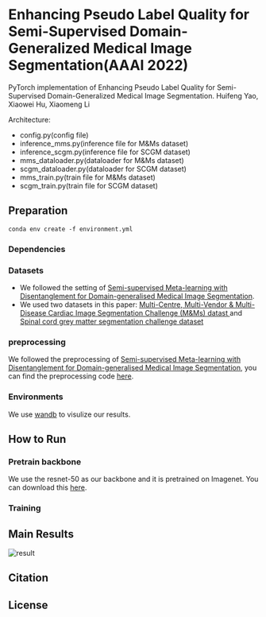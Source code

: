 # Enhancing Pseudo Label Quality for Semi-Supervised Domain-Generalized Medical Image Segmentation(AAAI 2022)
PyTorch implementation of Enhancing Pseudo Label Quality for Semi-Supervised Domain-Generalized Medical Image Segmentation.
Huifeng Yao, Xiaowei Hu, Xiaomeng Li

Architecture:
- config.py(config file)
- inference_mms.py(inference file for M&Ms dataset)
- inference_scgm.py(inference file for SCGM dataset)
- mms_dataloader.py(dataloader for M&Ms dataset)
- scgm_dataloader.py(dataloader for SCGM dataset)
- mms_train.py(train file for M&Ms dataset)
- scgm_train.py(train file for SCGM dataset)

## Preparation
```
conda env create -f environment.yml
```
### Dependencies

### Datasets

* We followed the setting of [Semi-supervised Meta-learning with Disentanglement for Domain-generalised Medical Image Segmentation](https://arxiv.org/abs/2106.13292).
* We used two datasets in this paper: [Multi-Centre, Multi-Vendor & Multi-Disease Cardiac Image Segmentation Challenge (M&Ms) datast ](https://www.ub.edu/mnms/) and [Spinal cord grey matter segmentation challenge dataset](http://niftyweb.cs.ucl.ac.uk/challenge/index.php)
### preprocessing

We followed the preprocessing of [Semi-supervised Meta-learning with Disentanglement for Domain-generalised Medical Image Segmentation](https://arxiv.org/abs/2106.13292), you can find the preprocessing code [here](https://github.com/xxxliu95/DGNet).

### Environments
We use [wandb](https://wandb.ai/site) to visulize our results.

## How to Run
### Pretrain backbone
We use the resnet-50 as our backbone and it is pretrained on Imagenet. You can download this [here](https://gohkust-my.sharepoint.com/:f:/g/personal/eehfyao_ust_hk/Ev1oSK0aoDROv9PkfQ7JY0YBGE-QhOslaKCLL6GT_u417A?e=cLU6gr).

### Training


## Main Results
![result](https://cdn.jsdelivr.net/gh/nekomiao123/pic/img/image-20211214221722454.png)

## Citation


## License